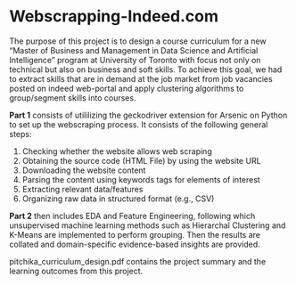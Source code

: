 # Webscrapping-Indeed.com

The purpose of this project is to design a course curriculum for a new “Master of Business and Management in Data Science and Artificial Intelligence” program at University of Toronto with focus not only on technical but also on business and soft skills. To achieve this goal, we had to extract skills that are in demand at the job market from job vacancies posted on indeed web-portal and apply clustering algorithms to group/segment skills into courses.

**Part 1** consists of utililizing the geckodriver extension for Arsenic on Python to set up the webscraping process. It consists of the following general steps:

1. Checking whether the website allows web scraping
2. Obtaining the source code (HTML File) by using the website URL
3. Downloading the website content
4. Parsing the content using keywords tags for elements of interest
5. Extracting relevant data/features
6. Organizing raw data in structured format (e.g., CSV)

**Part 2** then includes EDA and Feature Engineering, following which unsupervised machine learning methods such as Hierarchal Clustering and K-Means are implemented to perform grouping. Then the results are collated and domain-specific evidence-based insights are provided.

pitchika_curriculum_design.pdf contains the project summary and the learning outcomes from this project.
